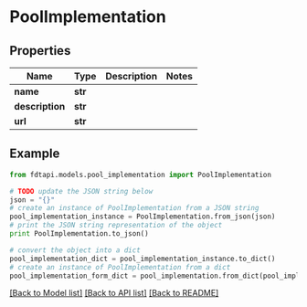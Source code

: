 # PoolImplementation


## Properties
Name | Type | Description | Notes
------------ | ------------- | ------------- | -------------
**name** | **str** |  | 
**description** | **str** |  | 
**url** | **str** |  | 

## Example

```python
from fdtapi.models.pool_implementation import PoolImplementation

# TODO update the JSON string below
json = "{}"
# create an instance of PoolImplementation from a JSON string
pool_implementation_instance = PoolImplementation.from_json(json)
# print the JSON string representation of the object
print PoolImplementation.to_json()

# convert the object into a dict
pool_implementation_dict = pool_implementation_instance.to_dict()
# create an instance of PoolImplementation from a dict
pool_implementation_form_dict = pool_implementation.from_dict(pool_implementation_dict)
```
[[Back to Model list]](../README.md#documentation-for-models) [[Back to API list]](../README.md#documentation-for-api-endpoints) [[Back to README]](../README.md)


